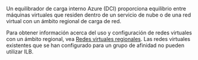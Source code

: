 Un equilibrador de carga interno Azure (DCI) proporciona equilibrio entre máquinas virtuales que residen dentro de un servicio de nube o de una red virtual con un ámbito regional de carga de red.

Para obtener información acerca del uso y configuración de redes virtuales con un ámbito regional, vea [Redes virtuales regionales](../articles/virtual-network/virtual-networks-migrate-to-regional-vnet.md). Las redes virtuales existentes que se han configurado para un grupo de afinidad no pueden utilizar ILB.